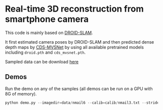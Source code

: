 # Real-time 3D reconstruction from smartphone camera

This code is mainly based on [DROID-SLAM](https://github.com/princeton-vl/DROID-SLAM). 

It first estimated camera poses by DROID-SLAM and then predicted dense depth maps by [CDS-MVSNet](https://github.com/TruongKhang/cds-mvsnet) 
by using all available pretrained models including `droid.pth` and `cds_mvsnet.pth`.

Sampled data can be download [here](https://drive.google.com/drive/folders/1OAuYLulHaD1ozt4fLEjrXewpqyD54xRg?usp=sharing)
## Demos

Run the demo on any of the samples (all demos can be run on a GPU with 8G of memory).

```Python
python demo.py --imagedir=data/nmail6 --calib=calib/nmail3.txt --stride=2 --buffer 384 --mvsnet_ckpt cds_mvsnet.pth
```

